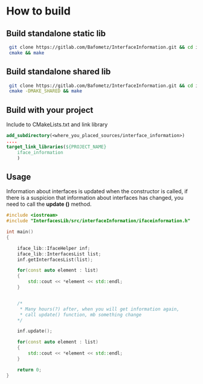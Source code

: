 # How to build 

## Build standalone static lib

```bash
 git clone https://gitlab.com/Bafometz/InterfaceInformation.git && cd interface_information
 cmake && make
```

## Build standalone shared lib

```bash
 git clone https://gitlab.com/Bafometz/InterfaceInformation.git && cd iface_information
 cmake -DMAKE_SHARED && make
```



## Build with your project

Include to CMakeLists.txt and link library

```cmake
add_subdirectory(<where_you_placed_sources/interface_information>)
....
target_link_libraries(${PROJECT_NAME}
    iface_information
    )
```



## Usage



Information about interfaces is updated when the constructor is called, if there is a suspicion that information about interfaces has changed, you need to call the **update ()** method.



```c++
#include <iostream>
#include "InterfacesLib/src/interfaceInformation/ifaceinformation.h"

int main()
{

    iface_lib::IfaceHelper inf;
    iface_lib::InterfacesList list;
    inf.getInterfacesList(list);

    for(const auto element : list)
    {
        std::cout << *element << std::endl;
    }


    /*
     * Many hours(?) after, when you will get information again,
     * call update() function, mb something change 
    */

    inf.update();

    for(const auto element : list)
    {
        std::cout << *element << std::endl;
    }

    return 0;
}
```
